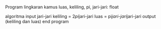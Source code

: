 Program lingkaran
kamus
luas, keliling, pi, jari-jari: float

algoritma
    input jari-jari
    keliling = 2*pi*jari-jari
    luas = pi*jari-jari*jari-jari
output (keliling dan luas)
end program
